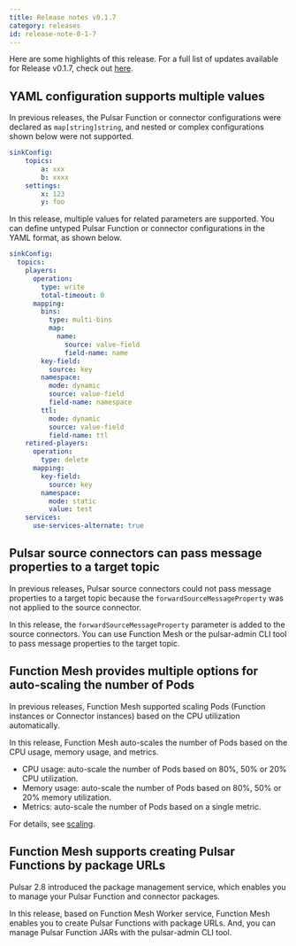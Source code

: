 ```yaml
---
title: Release notes v0.1.7
category: releases
id: release-note-0-1-7
---
```


Here are some highlights of this release. For a full list of updates available for Release v0.1.7, check out [here](https://github.com/streamnative/function-mesh/releases/tag/v0.1.7).

## YAML configuration supports multiple values

In previous releases, the Pulsar Function or connector configurations were declared as `map[string]string`, and nested or complex configurations shown below were not supported.

```yaml
sinkConfig:
    topics:
        a: xxx
        b: xxxx
    settings:
        x: 123
        y: foo
```

In this release, multiple values for related parameters are supported. You can define untyped Pulsar Function or connector configurations in the YAML format, as shown below.

```yaml
sinkConfig:
  topics:
    players:
      operation:
        type: write
        total-timeout: 0
      mapping:
        bins:
          type: multi-bins
          map:
            name:
              source: value-field
              field-name: name
        key-field:
          source: key
        namespace:
          mode: dynamic
          source: value-field
          field-name: namespace
        ttl:
          mode: dynamic
          source: value-field
          field-name: ttl
    retired-players:
      operation:
        type: delete
      mapping:
        key-field:
          source: key
        namespace:
          mode: static
          value: test
    services:
      use-services-alternate: true
```

## Pulsar source connectors can pass message properties to a target topic

In previous releases, Pulsar source connectors could not pass message properties to a target topic because the `forwardSourceMessageProperty` was not applied to the source connector.

In this release, the `forwardSourceMessageProperty` parameter is added to the source connectors. You can use Function Mesh or the pulsar-admin CLI tool to pass message properties to the target topic.

## Function Mesh provides multiple options for auto-scaling the number of Pods

In previous releases, Function Mesh supported scaling Pods (Function instances or Connector instances) based on the CPU utilization automatically.

In this release, Function Mesh auto-scales the number of Pods based on the CPU usage, memory usage, and metrics.

- CPU usage: auto-scale the number of Pods based on 80%, 50% or 20% CPU utilization. 
- Memory usage: auto-scale the number of Pods based on 80%, 50% or 20% memory utilization.
- Metrics: auto-scale the number of Pods based on a single metric.

For details, see [scaling](/scaling.md).

## Function Mesh supports creating Pulsar Functions by package URLs

Pulsar 2.8 introduced the package management service, which enables you to manage your Pulsar Function and connector packages.

In this release, based on Function Mesh Worker service, Function Mesh enables you to create Pulsar Functions with package URLs. And, you can manage Pulsar Function JARs with the pulsar-admin CLI tool.
